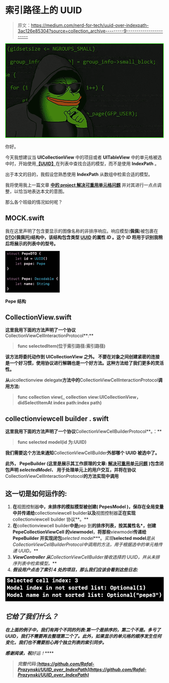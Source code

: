 # 索引路径上的 UUID

> 原文：<https://medium.com/nerd-for-tech/uuid-over-indexpath-3ac126e85304?source=collection_archive---------9----------------------->

![](img/27e8cafff3802392903b0ff521726c5e.png)

你好。

今天我想建议当 **UICollectionView** 中的项目或者 **UITableView** 中的单元格被选中时，开始使用[**【UUID】**](https://developer.apple.com/documentation/foundation/uuid)在列表中查找合适的模型，而不是使用 **IndexPath** 。

出于本文的目的，我假设您熟悉使用 **IndexPath** 从数组中检索合适的模型。

我将使用我上一篇文章 [**中的 project 解决可重用单元格问题**](https://rafal-prazynski.medium.com/resolve-reusable-cell-problem-47476d17a0ed) 并对其进行一点点调整，以恰当地表达本文的意图。

那么各个班级的情况如何呢？

## MOCK.swift

我在这里声明了包含要显示的图像名称的非排序响应。响应模型(**佩佩**)被包裹在[**DTO**](https://en.wikipedia.org/wiki/Data_transfer_object)**(**佩佩托**)结构中，该结构包含类型 [**UUID**](https://developer.apple.com/documentation/foundation/uuid) 的属性 *ID* 。这个 *ID* 将用于识别我稍后将展示的列表中的型号。**

**![](img/cbb5c69aab1f1b4c84e729a97b752248.png)**

**Pepe 结构**

## ****CollectionView.swift****

**这里我用下面的方法声明了一个协议**CollectionViewCellInteractionProtocol**:**

> **func selectedItem(位于索引路径:索引路径)**

**该方法将委托动作到 **UICollectionView** 之外。
不要在对象之间创建紧密的连接是一个好习惯，使用协议进行解耦也是一个好方法。这种方法给了我们更多的灵活性。**

**从**uicollectionview delegate**方法中的**CollectionViewCellInteractionProtocol**调用方法:**

> **func collection view(_ collection view:UICollectionView，didSelectItemAt index path:index path)**

## **collectionviewcell builder . swift**

**这里我用下面的方法声明了一个协议**CollectionViewCellBuilderProtocol**。：**

> **func selected model(id 为:UUID)**

**我们需要这个方法来通知**CollectionViewCellBuilder**外部哪个 UUID 被选中了。**

**此外， **PepeBuilder** (这里是展示其工作原理的文章: [**解决可重用单元问题**](https://rafal-prazynski.medium.com/resolve-reusable-cell-problem-47476d17a0ed) )包含闭包声明 ***selectedModel、*** 用于处理单元上的用户交互，并将在协议**CollectionViewCellInteractionProtocol**的方法实现中调用**

## **这一切是如何运作的:**

1.  **在**视图控制器**中，未排序的模拟模型被创建( **PepesModel** )，保存在全局变量中并传递给**collectionviewcell builder**以及**视图控制器**正在实现**collectionviewcell builder 协议**。**
2.  **在**collectionviewcell builder**中是**pep 到**的排序列表，按其属性名*，创建 **PepeCollectionViewCell 的**viewmodel**，**将那些**viewmodel**传递给 **PepeBuilder** 并实现闭包***selected model****。*实现***selected model***是从**CollectionViewCellBuilderProtocol**中调用的方法，用于根据选中的单元格传递 UUID。***
3.  *****ViewController** 从**CollectionViewCellBuilder**接收选择的 UUID，并从未排序列表中检索模型。***
4.  ***假设用户点击了索引 4 处的项目，那么我们应该会看到这些日志:***

***![](img/b69942aec818606d2b67d191f8f5f8c8.png)***

## ***它给了我们什么？***

***在上面的例子中，我们有两个不同的列表:第一个是排序的，第二个不是。多亏了 UUID，我们不需要再去整理第二个了。此外，如果显示的单元格的顺序发生任何变化，我们也不需要担心两个独立列表的索引同步。***

***感谢阅读，祝**好运！*****

> ***完整代码:[https://github.com/Rafal-Prazynski/UUID_over_IndexPath](https://github.com/Rafal-Prazynski/UUID_over_IndexPath)***